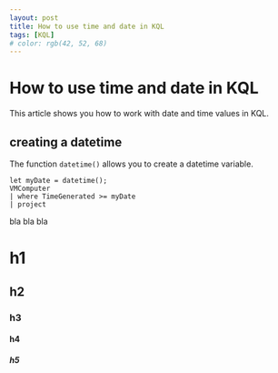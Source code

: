 ```yaml
---
layout: post
title: How to use time and date in KQL 
tags: [KQL]
# color: rgb(42, 52, 68)
---
```


# How to use time and date in KQL

This article shows you how to work with date and time values in KQL.

## creating a datetime

The function `datetime()` allows you to create a datetime variable.

```kql
let myDate = datetime();
VMComputer
| where TimeGenerated >= myDate
| project
```

bla bla bla

# h1

## h2

### h3

#### h4

##### h5
